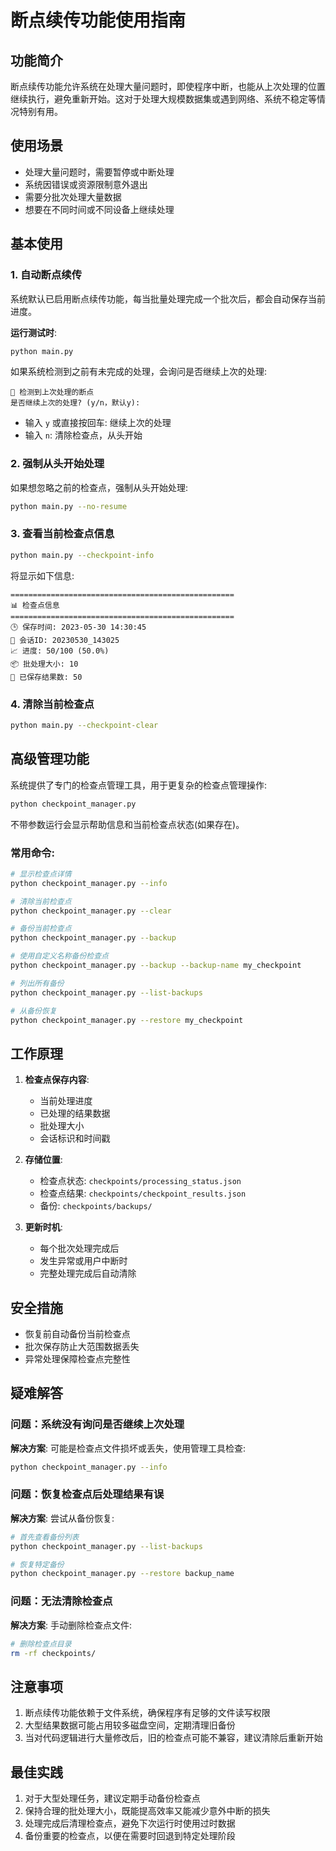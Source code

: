# 断点续传功能使用指南

## 功能简介

断点续传功能允许系统在处理大量问题时，即使程序中断，也能从上次处理的位置继续执行，避免重新开始。这对于处理大规模数据集或遇到网络、系统不稳定等情况特别有用。

## 使用场景

- 处理大量问题时，需要暂停或中断处理
- 系统因错误或资源限制意外退出
- 需要分批次处理大量数据
- 想要在不同时间或不同设备上继续处理

## 基本使用

### 1. 自动断点续传

系统默认已启用断点续传功能，每当批量处理完成一个批次后，都会自动保存当前进度。

**运行测试时**:

```bash
python main.py
```

如果系统检测到之前有未完成的处理，会询问是否继续上次的处理:

```
🔄 检测到上次处理的断点
是否继续上次的处理? (y/n，默认y): 
```

- 输入 `y` 或直接按回车: 继续上次的处理
- 输入 `n`: 清除检查点，从头开始

### 2. 强制从头开始处理

如果想忽略之前的检查点，强制从头开始处理:

```bash
python main.py --no-resume
```

### 3. 查看当前检查点信息

```bash
python main.py --checkpoint-info
```

将显示如下信息:

```
==================================================
📊 检查点信息
==================================================
🕒 保存时间: 2023-05-30 14:30:45
🔖 会话ID: 20230530_143025
📈 进度: 50/100 (50.0%)
📦 批处理大小: 10
📝 已保存结果数: 50
```

### 4. 清除当前检查点

```bash
python main.py --checkpoint-clear
```

## 高级管理功能

系统提供了专门的检查点管理工具，用于更复杂的检查点管理操作:

```bash
python checkpoint_manager.py
```

不带参数运行会显示帮助信息和当前检查点状态(如果存在)。

### 常用命令:

```bash
# 显示检查点详情
python checkpoint_manager.py --info

# 清除当前检查点
python checkpoint_manager.py --clear

# 备份当前检查点
python checkpoint_manager.py --backup

# 使用自定义名称备份检查点
python checkpoint_manager.py --backup --backup-name my_checkpoint

# 列出所有备份
python checkpoint_manager.py --list-backups

# 从备份恢复
python checkpoint_manager.py --restore my_checkpoint
```

## 工作原理

1. **检查点保存内容**:
   - 当前处理进度
   - 已处理的结果数据
   - 批处理大小
   - 会话标识和时间戳

2. **存储位置**:
   - 检查点状态: `checkpoints/processing_status.json`
   - 检查点结果: `checkpoints/checkpoint_results.json`
   - 备份: `checkpoints/backups/`

3. **更新时机**:
   - 每个批次处理完成后
   - 发生异常或用户中断时
   - 完整处理完成后自动清除

## 安全措施

- 恢复前自动备份当前检查点
- 批次保存防止大范围数据丢失
- 异常处理保障检查点完整性

## 疑难解答

### 问题：系统没有询问是否继续上次处理

**解决方案**: 可能是检查点文件损坏或丢失，使用管理工具检查:

```bash
python checkpoint_manager.py --info
```

### 问题：恢复检查点后处理结果有误

**解决方案**: 尝试从备份恢复:

```bash
# 首先查看备份列表
python checkpoint_manager.py --list-backups

# 恢复特定备份
python checkpoint_manager.py --restore backup_name
```

### 问题：无法清除检查点

**解决方案**: 手动删除检查点文件:

```bash
# 删除检查点目录
rm -rf checkpoints/
```

## 注意事项

1. 断点续传功能依赖于文件系统，确保程序有足够的文件读写权限
2. 大型结果数据可能占用较多磁盘空间，定期清理旧备份
3. 当对代码逻辑进行大量修改后，旧的检查点可能不兼容，建议清除后重新开始

## 最佳实践

1. 对于大型处理任务，建议定期手动备份检查点
2. 保持合理的批处理大小，既能提高效率又能减少意外中断的损失
3. 处理完成后清理检查点，避免下次运行时使用过时数据
4. 备份重要的检查点，以便在需要时回退到特定处理阶段 